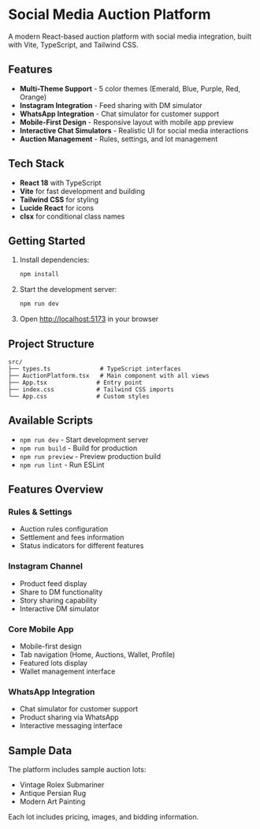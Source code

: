 # Social Media Auction Platform

A modern React-based auction platform with social media integration, built with Vite, TypeScript, and Tailwind CSS.

## Features

- **Multi-Theme Support** - 5 color themes (Emerald, Blue, Purple, Red, Orange)
- **Instagram Integration** - Feed sharing with DM simulator
- **WhatsApp Integration** - Chat simulator for customer support
- **Mobile-First Design** - Responsive layout with mobile app preview
- **Interactive Chat Simulators** - Realistic UI for social media interactions
- **Auction Management** - Rules, settings, and lot management

## Tech Stack

- **React 18** with TypeScript
- **Vite** for fast development and building
- **Tailwind CSS** for styling
- **Lucide React** for icons
- **clsx** for conditional class names

## Getting Started

1. Install dependencies:
   ```bash
   npm install
   ```

2. Start the development server:
   ```bash
   npm run dev
   ```

3. Open [http://localhost:5173](http://localhost:5173) in your browser

## Project Structure

```
src/
├── types.ts              # TypeScript interfaces
├── AuctionPlatform.tsx   # Main component with all views
├── App.tsx              # Entry point
├── index.css            # Tailwind CSS imports
└── App.css              # Custom styles
```

## Available Scripts

- `npm run dev` - Start development server
- `npm run build` - Build for production
- `npm run preview` - Preview production build
- `npm run lint` - Run ESLint

## Features Overview

### Rules & Settings
- Auction rules configuration
- Settlement and fees information
- Status indicators for different features

### Instagram Channel
- Product feed display
- Share to DM functionality
- Story sharing capability
- Interactive DM simulator

### Core Mobile App
- Mobile-first design
- Tab navigation (Home, Auctions, Wallet, Profile)
- Featured lots display
- Wallet management interface

### WhatsApp Integration
- Chat simulator for customer support
- Product sharing via WhatsApp
- Interactive messaging interface

## Sample Data

The platform includes sample auction lots:
- Vintage Rolex Submariner
- Antique Persian Rug
- Modern Art Painting

Each lot includes pricing, images, and bidding information.